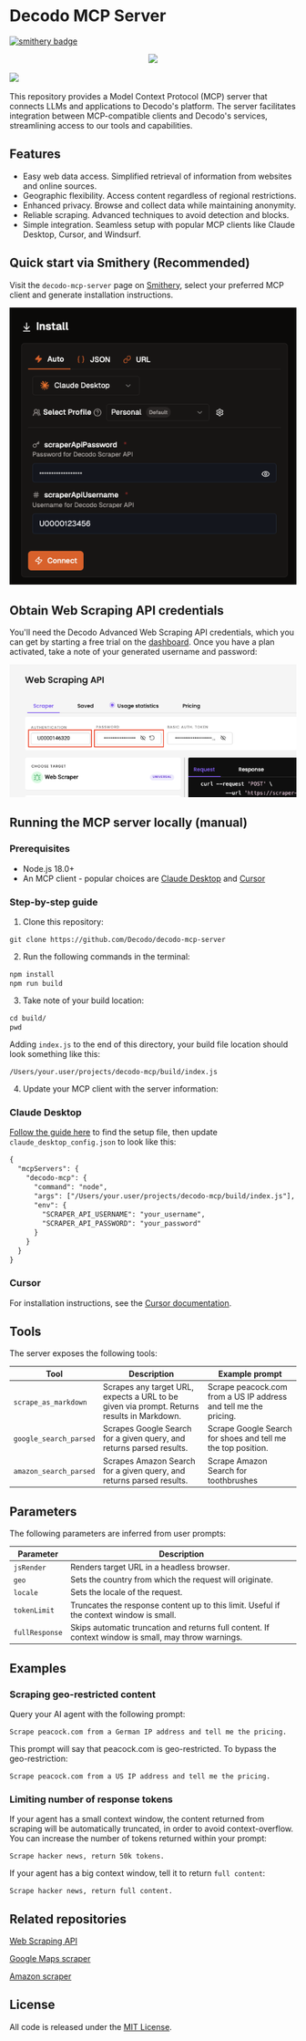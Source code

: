 # Decodo MCP Server

[![smithery badge](https://smithery.ai/badge/@Decodo/decodo-mcp-server)](https://smithery.ai/server/@Decodo/decodo-mcp-server)

<p align="center">
<a href="https://dashboard.decodo.com/?page=residential-proxies&utm_source=socialorganic&utm_medium=social&utm_campaign=resi_trial_GITHUB"><img src="https://github.com/user-attachments/assets/60bb48bd-8dcc-48b2-82c9-a218e1e4449c"></a>
</p>

[![](https://dcbadge.vercel.app/api/server/Ja8dqKgvbZ)](https://discord.gg/Ja8dqKgvbZ)

This repository provides a Model Context Protocol (MCP) server that connects LLMs and applications
to Decodo's platform. The server facilitates integration between MCP-compatible clients and Decodo's
services, streamlining access to our tools and capabilities.

## Features

- Easy web data access. Simplified retrieval of information from websites and online sources.
- Geographic flexibility. Access content regardless of regional restrictions.
- Enhanced privacy. Browse and collect data while maintaining anonymity.
- Reliable scraping. Advanced techniques to avoid detection and blocks.
- Simple integration. Seamless setup with popular MCP clients like Claude Desktop, Cursor, and
  Windsurf.

## Quick start via Smithery (Recommended)

Visit the `decodo-mcp-server` page on
[Smithery](https://smithery.ai/server/@Decodo/decodo-mcp-server), select your preferred MCP client
and generate installation instructions.

![Smithery interface](img/smithery.png 'Smithery UI')

## Obtain Web Scraping API credentials

You'll need the Decodo Advanced Web Scraping API credentials, which you can get by starting a free
trial on the [dashboard](https://dashboard.decodo.com/). Once you have a plan activated, take a note
of your generated username and password:

![Decodo dashboard](img/auth.png 'Decodo dashboard')

## Running the MCP server locally (manual)

### Prerequisites

- Node.js 18.0+
- An MCP client - popular choices are [Claude Desktop](https://claude.ai/download) and
  [Cursor](https://www.cursor.com/)

### Step-by-step guide

1. Clone this repository:

```
git clone https://github.com/Decodo/decodo-mcp-server
```

2. Run the following commands in the terminal:

```
npm install
npm run build
```

3. Take note of your build location:

```
cd build/
pwd
```

Adding `index.js` to the end of this directory, your build file location should look something like
this:

```
/Users/your.user/projects/decodo-mcp/build/index.js
```

4. Update your MCP client with the server information:

### Claude Desktop

[Follow the guide here](https://modelcontextprotocol.io/quickstart/user) to find the setup file,
then update `claude_desktop_config.json` to look like this:

```
{
  "mcpServers": {
    "decodo-mcp": {
      "command": "node",
      "args": ["/Users/your.user/projects/decodo-mcp/build/index.js"],
      "env": {
        "SCRAPER_API_USERNAME": "your_username",
        "SCRAPER_API_PASSWORD": "your_password"
      }
    }
  }
}

```

### Cursor

For installation instructions, see the
[Cursor documentation](https://docs.cursor.com/context/model-context-protocol#installing-mcp-servers).

## Tools

The server exposes the following tools:

| Tool                   | Description                                                                                | Example prompt                                                   |
| ---------------------- | ------------------------------------------------------------------------------------------ | ---------------------------------------------------------------- |
| `scrape_as_markdown`   | Scrapes any target URL, expects a URL to be given via prompt. Returns results in Markdown. | Scrape peacock.com from a US IP address and tell me the pricing. |
| `google_search_parsed` | Scrapes Google Search for a given query, and returns parsed results.                       | Scrape Google Search for shoes and tell me the top position.     |
| `amazon_search_parsed` | Scrapes Amazon Search for a given query, and returns parsed results.                       | Scrape Amazon Search for toothbrushes                            |

## Parameters

The following parameters are inferred from user prompts:

| Parameter      | Description                                                                                          |
| -------------- | ---------------------------------------------------------------------------------------------------- |
| `jsRender`     | Renders target URL in a headless browser.                                                            |
| `geo`          | Sets the country from which the request will originate.                                              |
| `locale`       | Sets the locale of the request.                                                                      |
| `tokenLimit`   | Truncates the response content up to this limit. Useful if the context window is small.              |
| `fullResponse` | Skips automatic truncation and returns full content. If context window is small, may throw warnings. |

## Examples

### Scraping geo-restricted content

Query your AI agent with the following prompt:

```
Scrape peacock.com from a German IP address and tell me the pricing.
```

This prompt will say that peacock.com is geo-restricted. To bypass the geo-restriction:

```
Scrape peacock.com from a US IP address and tell me the pricing.
```

### Limiting number of response tokens

If your agent has a small context window, the content returned from scraping will be automatically
truncated, in order to avoid context-overflow. You can increase the number of tokens returned within
your prompt:

```
Scrape hacker news, return 50k tokens.
```

If your agent has a big context window, tell it to return `full content`:

```
Scrape hacker news, return full content.
```

## Related repositories

[Web Scraping API](https://github.com/Decodo/Web-Scraping-API)

[Google Maps scraper](https://github.com/Decodo/google-maps-scraper)

[Amazon scraper](https://github.com/Decodo/Amazon-scraper)

## License

All code is released under the [MIT License](https://github.com/Decodo/Decodo/blob/master/LICENSE).
